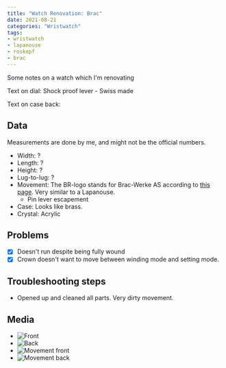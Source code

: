 ```yaml
---
title: "Watch Renovation: Brac"
date: 2021-08-21
categories: "Wristwatch"
tags:
- wristwatch
- lapanouse
- roskopf
- brac
---
```


Some notes on a watch which I'm renovating

Text on dial: Shock proof lever - Swiss made

Text on case back: 

## Data

Measurements are done by me, and might not be the official numbers.

* Width: ?
* Length: ?
* Height: ?
* Lug-to-lug: ?
* Movement: The BR-logo stands for Brac-Werke AS according to [this page](http://www.mikrolisk.de/show.php?site=280). Very similar to a Lapanouse.
  - Pin lever escapement
* Case: Looks like brass.
* Crystal: Acrylic

## Problems

- [x] Doesn't run despite being fully wound
- [x] Crown doesn't want to move between winding mode and setting mode.

## Troubleshooting steps

* Opened up and cleaned all parts. Very dirty movement.

## Media
* ![Front](https://i.imgur.com/HRFrsjd.jpg)
* ![Back](https://i.imgur.com/s4BzLEW.jpg)
* ![Movement front](https://i.imgur.com/KK2Saed.jpg)
* ![Movement back](https://i.imgur.com/p6Sgbaj.jpg)


